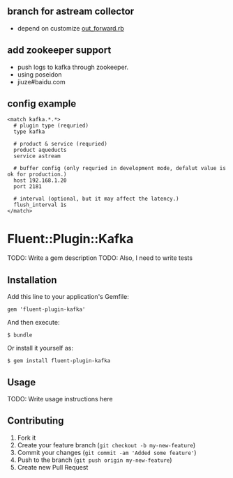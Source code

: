## branch for astream collector

- depend on customize [out_forward.rb](https://gist.github.com/castomer/9043610)


## add zookeeper support

- push logs to kafka through zookeeper.
- using poseidon
- jiuze#baidu.com

## config example

    <match kafka.*.*>
      # plugin type (requried)
      type kafka
    
      # product & service (requried)
      product aqueducts
      service astream
    
      # buffer config (only requried in development mode, defalut value is ok for production.)
      host 192.168.1.20
      port 2181
    
      # interval (optional, but it may affect the latency.)
      flush_interval 1s
    </match>


# Fluent::Plugin::Kafka

TODO: Write a gem description
TODO: Also, I need to write tests

## Installation

Add this line to your application's Gemfile:

    gem 'fluent-plugin-kafka'

And then execute:

    $ bundle

Or install it yourself as:

    $ gem install fluent-plugin-kafka

## Usage

TODO: Write usage instructions here

## Contributing

1. Fork it
2. Create your feature branch (`git checkout -b my-new-feature`)
3. Commit your changes (`git commit -am 'Added some feature'`)
4. Push to the branch (`git push origin my-new-feature`)
5. Create new Pull Request

